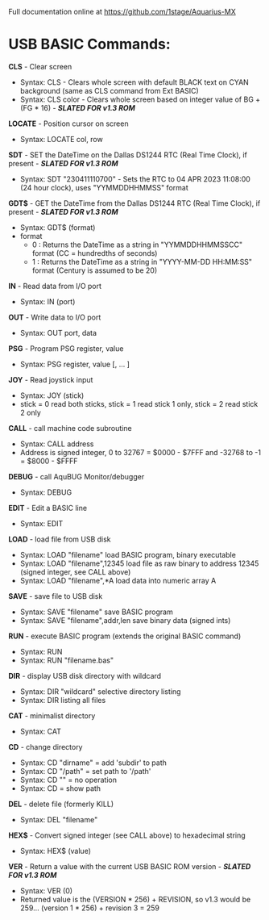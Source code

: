 Full documentation online at https://github.com/1stage/Aquarius-MX

# USB BASIC Commands: #

**CLS**    - Clear screen 
 - Syntax: CLS <no arguments> - Clears whole screen with default BLACK text on CYAN background (same as CLS command from Ext BASIC)
 - Syntax: CLS color - Clears whole screen based on integer value of BG + (FG * 16) - ***SLATED FOR v1.3 ROM***

**LOCATE** - Position cursor on screen
 - Syntax: LOCATE col, row

**SDT** - SET the DateTime on the Dallas DS1244 RTC (Real Time Clock), if present - ***SLATED FOR v1.3 ROM***
 - Syntax: SDT "230411110700" - Sets the RTC to 04 APR 2023 11:08:00 (24 hour clock), uses "YYMMDDHHMMSS" format

**GDT$** - GET the DateTime from the Dallas DS1244 RTC (Real Time Clock), if present - ***SLATED FOR v1.3 ROM***
 - Syntax: GDT$ (format)
 - format
   - 0 : Returns the DateTime as a string in "YYMMDDHHMMSSCC" format (CC = hundredths of seconds)
   - 1 : Returns the DateTime as a string in "YYYY-MM-DD HH:MM:SS" format (Century is assumed to be 20)

**IN**    - Read data from I/O port
 - Syntax: IN (port)

**OUT**    - Write data to I/O port
 - Syntax: OUT port, data

**PSG**    - Program PSG register, value
 - Syntax: PSG register, value [, ... ]

**JOY**    - Read joystick input
 - Syntax: JOY (stick)
 - stick = 0 read both sticks, stick = 1 read stick 1 only, stick = 2 read stick 2 only

**CALL**   - call machine code subroutine
 - Syntax: CALL address
 - Address is signed integer,  0 to 32767  = $0000 - $7FFF and -32768 to -1 = $8000 - $FFFF

**DEBUG**  - call AquBUG Monitor/debugger
 - Syntax: DEBUG <no arguments>

**EDIT**   - Edit a BASIC line
 - Syntax: EDIT <line number>

**LOAD**   - load file from USB disk
 - Syntax: LOAD "filename"        load BASIC program, binary executable
 - Syntax: LOAD "filename",12345  load file as raw binary to address 12345 (signed integer, see CALL above)
 - Syntax: LOAD "filename",*A     load data into numeric array A

**SAVE**   - save file to USB disk
 - Syntax: SAVE "filename"             save BASIC program
 - Syntax: SAVE "filename",addr,len    save binary data (signed ints)

**RUN** - execute BASIC program (extends the original BASIC command)
 - Syntax: RUN
 - Syntax: RUN "filename.bas"
	
**DIR**    - display USB disk directory with wildcard
 - Syntax: DIR "wildcard"   selective directory listing
 - Syntax: DIR              listing all files

**CAT**    - minimalist directory
 - Syntax: CAT <no arguments>

**CD**     - change directory
 - Syntax: CD "dirname"  = add 'subdir' to path
 - Syntax: CD "/path"    = set path to '/path'
 - Syntax: CD ""         = no operation
 - Syntax: CD            = show path

**DEL**    - delete file (formerly KILL)
 - Syntax: DEL "filename"
	
**HEX$**   - Convert signed integer (see CALL above) to hexadecimal string
 - Syntax: HEX$ (value)

**VER**    - Return a value with the current USB BASIC ROM version - ***SLATED FOR v1.3 ROM***
 - Syntax: VER (0) 
 - Returned value is the (VERSION * 256) + REVISION, so v1.3 would be 259... (version 1 * 256) + revision 3 = 259
